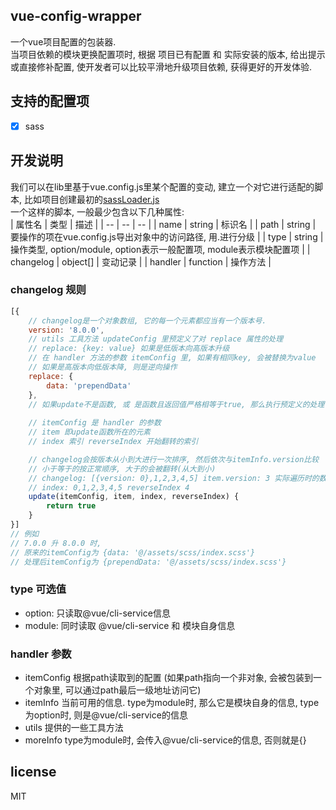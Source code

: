 ## vue-config-wrapper
一个vue项目配置的包装器.  
当项目依赖的模块更换配置项时, 根据 项目已有配置 和 实际安装的版本, 给出提示或直接修补配置, 使开发者可以比较平滑地升级项目依赖, 获得更好的开发体验.


## 支持的配置项
- [x] sass

## 开发说明
我们可以在lib里基于vue.config.js里某个配置的变动, 建立一个对它进行适配的脚本, 比如项目创建最初的[sassLoader.js](./src/lib/sassLoader.js)  
一个这样的脚本, 一般最少包含以下几种属性:  
| 属性名 | 类型 | 描述 |
| -- | -- | -- |
| name | string | 标识名 |
| path | string | 要操作的项在vue.config.js导出对象中的访问路径, 用.进行分级 |
| type | string | 操作类型, option/module, option表示一般配置项, module表示模块配置项 |
| changelog | object[] | 变动记录 |
| handler | function | 操作方法 |
  
### changelog 规则
``` javascript
[{
    // changelog是一个对象数组, 它的每一个元素都应当有一个版本号.
    version: '8.0.0',
    // utils 工具方法 updateConfig 里预定义了对 replace 属性的处理
    // replace: {key: value} 如果是低版本向高版本升级
    // 在 handler 方法的参数 itemConfig 里, 如果有相同key, 会被替换为value
    // 如果是高版本向低版本降, 则是逆向操作
    replace: {
        data: 'prependData'
    },
    // 如果update不是函数, 或 是函数且返回值严格相等于true, 那么执行预定义的处理
    
    // itemConfig 是 handler 的参数
    // item 即update函数所在的元素
    // index 索引 reverseIndex 开始翻转的索引

    // changelog会按版本从小到大进行一次排序, 然后依次与itemInfo.version比较
    // 小于等于的按正常顺序, 大于的会被翻转(从大到小)
    // changelog: [{version: 0},1,2,3,4,5] item.version: 3 实际遍历时的数组顺序 [0,1,2,3,5,4]
    // index: 0,1,2,3,4,5 reverseIndex 4
    update(itemConfig, item, index, reverseIndex) {
        return true
    }
}]
// 例如
// 7.0.0 升 8.0.0 时, 
// 原来的itemConfig为 {data: '@/assets/scss/index.scss'}
// 处理后itemConfig为 {prependData: '@/assets/scss/index.scss'}

```

### type 可选值
- option: 只读取@vue/cli-service信息
- module: 同时读取 @vue/cli-service 和 模块自身信息

### handler 参数
- itemConfig  根据path读取到的配置 (如果path指向一个非对象, 会被包装到一个对象里, 可以通过path最后一级地址访问它)
- itemInfo  当前可用的信息. type为module时, 那么它是模块自身的信息, type为option时, 则是@vue/cli-service的信息
- utils  提供的一些工具方法
- moreInfo  type为module时, 会传入@vue/cli-service的信息, 否则就是{}

## license
MIT